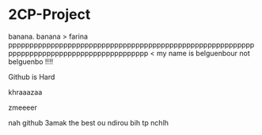 # 2CP-Project
banana. banana > farina
ppppppppppppppppppppppppppppppppppppppppppppppppppppppppppppppppppppppppppppppppppppppppppp
<
my name is belguenbour not belguenbo !!!!


Github is Hard

khraaazaa

zmeeeer

nah github 3amak the best ou ndirou bih tp nchlh
